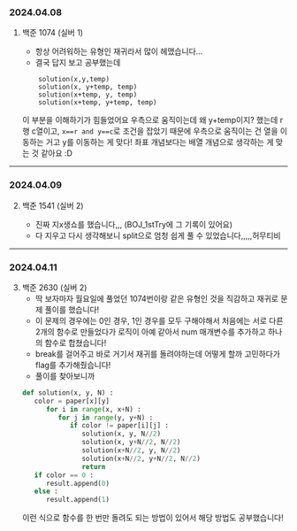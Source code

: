 ### 2024.04.08

1. 백준 1074 (실버 1)

   - 항상 어려워하는 유형인 재귀라서 많이 헤맸습니다...
   - 결국 답지 보고 공부했는데

   ```
       solution(x,y,temp)
       solution(x, y+temp, temp)
       solution(x+temp, y, temp)
       solution(x+temp, y+temp, temp)
   ```

   이 부분을 이해하기가 힘들었어요
   우측으로 움직이는데 왜 y+temp이지? 했는데
   r행 c열이고, `x==r and y==c`로 조건을 잡았기 때문에 우측으로 움직이는 건 열을 이동하는 거고 y를 이동하는 게 맞다!
   좌표 개념보다는 배열 개념으로 생각하는 게 맞는 것 같아요 :D

---

### 2024.04.09

2. 백준 1541 (실버 2)

   - 진짜 지x생쇼를 했습니다,,, (BOJ_1stTry에 그 기록이 있어요)
   - 다 지우고 다시 생각해보니 split으로 엄청 쉽게 풀 수 있었습니다,,,,,허무티비

---

### 2024.04.11

3. 백준 2630 (실버 2)
   - 딱 보자마자 월요일에 풀었던 1074번이랑 같은 유형인 것을 직감하고 재귀로 문제 풀이를 했습니다!
   - 이 문제의 경우에는 0인 경우, 1인 경우를 모두 구해야해서 처음에는 서로 다른 2개의 함수로 만들었다가 로직이 아예 같아서 num 매개변수를 추가하고 하나의 함수로 합쳤습니다!
   - break를 걸어주고 바로 거기서 재귀를 돌려야하는데 어떻게 할까 고민하다가 flag를 추가해줬습니다!
   - 풀이를 찾아보니까
   ```python
   def solution(x, y, N) :
      color = paper[x][y]
         for i in range(x, x+N) :
            for j in range(y, y+N) :
               if color != paper[i][j] :
                  solution(x, y, N//2)
                  solution(x, y+N//2, N//2)
                  solution(x+N//2, y, N//2)
                  solution(x+N//2, y+N//2, N//2)
                  return
      if color == 0 :
         result.append(0)
      else :
         result.append(1)
   ```
   이런 식으로 함수를 한 번만 돌려도 되는 방법이 있어서 해당 방법도 공부했습니다!
